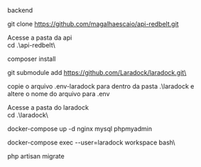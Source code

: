 backend

git clone https://github.com/magalhaescaio/api-redbelt.git

Acesse a pasta da api\
cd .\api-redbelt\

composer install

git submodule add https://github.com/Laradock/laradock.git\

copie o arquivo .env-laradock para dentro da pasta .\laradock e \
altere o nome do arquivo para .env

Acesse a pasta do laradock\
cd .\laradock\


docker-compose up -d nginx mysql phpmyadmin

docker-compose exec --user=laradock workspace bash\

php artisan migrate

